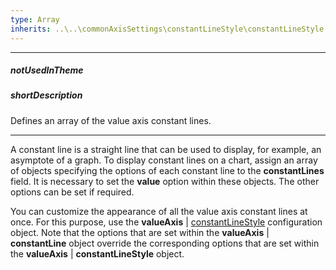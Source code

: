 ```yaml
---
type: Array
inherits: ..\..\commonAxisSettings\constantLineStyle\constantLineStyle.md
---
```

---
##### notUsedInTheme

##### shortDescription
Defines an array of the value axis constant lines.

---
A constant line is a straight line that can be used to display, for example, an asymptote of a graph. To display constant lines on a chart, assign an array of objects specifying the options of each constant line to the **constantLines** field. It is necessary to set the **value** option within these objects. The other options can be set if required.

You can customize the appearance of all the value axis constant lines at once. For this purpose, use the **valueAxis** | [constantLineStyle](/api-reference/20%20Data%20Visualization%20Widgets/dxPolarChart/1%20Configuration/commonAxisSettings/constantLineStyle '/Documentation/ApiReference/Data_Visualization_Widgets/dxPolarChart/Configuration/valueAxis/constantLineStyle/') configuration object. Note that the options that are set within the **valueAxis** | **constantLine** object override the corresponding options that are set within the **valueAxis** | **constantLineStyle** object.